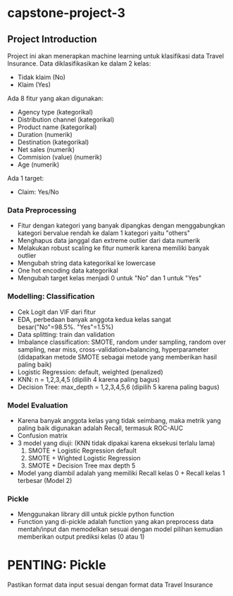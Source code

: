 # capstone-project-3
## Project Introduction
Project ini akan menerapkan machine learning untuk klasifikasi data Travel Insurance. Data diklasifikasikan ke dalam 2 kelas:
* Tidak klaim (No)
* Klaim (Yes)

Ada 8 fitur yang akan digunakan:
* Agency type (kategorikal)
* Distribution channel (kategorikal)
* Product name (kategorikal)
* Duration (numerik)
* Destination (kategorikal)
* Net sales (numerik)
* Commision (value) (numerik)
* Age (numerik)

Ada 1 target:
* Claim: Yes/No

### Data Preprocessing
* Fitur dengan kategori yang banyak dipangkas dengan menggabungkan kategori bervalue rendah ke dalam 1 kategori yaitu "others"
* Menghapus data janggal dan extreme outlier dari data numerik
* Melakukan robust scaling ke fitur numerik karena memiliki banyak outlier
* Mengubah string data kategorikal ke lowercase
* One hot encoding data kategorikal
* Mengubah target kelas menjadi 0 untuk "No" dan 1 untuk "Yes"

### Modelling: Classification
* Cek Logit dan VIF dari fitur
* EDA, perbedaan banyak anggota kedua kelas sangat besar("No"=98.5%. "Yes"=1.5%)
* Data splitting: train dan validation
* Imbalance classification: SMOTE, random under sampling, random over sampling, near miss, cross-validation+balancing, hyperparameter (didapatkan metode SMOTE sebagai metode yang memberikan hasil paling baik)
* Logistic Regression: default, weighted (penalized)
* KNN: n = 1,2,3,4,5 (dipilih 4 karena paling bagus)
* Decision Tree: max_depth = 1,2,3,4,5,6 (dipilih 5 karena paling bagus)

### Model Evaluation
* Karena banyak anggota kelas yang tidak seimbang, maka metrik yang paling baik digunakan adalah Recall, termasuk ROC-AUC
* Confusion matrix
* 3 model yang diuji: (KNN tidak dipakai karena eksekusi terlalu lama)
  1. SMOTE + Logistic Regression default
  2. SMOTE + Wighted Logistic Regression
  3. SMOTE + Decision Tree max depth 5
* Model yang diambil adalah yang memiliki Recall kelas 0 + Recall kelas 1 terbesar (Model 2)

### Pickle
* Menggunakan library dill untuk pickle python function
* Function yang di-pickle adalah function yang akan preprocess data mentah/input dan memodelkan sesuai dengan model pilihan kemudian memberikan output prediksi kelas (0 atau 1)

# PENTING: Pickle
Pastikan format data input sesuai dengan format data Travel Insurance
